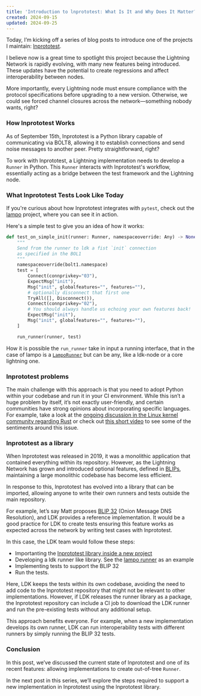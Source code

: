 ```yaml
---
title: 'Introduction to lnprototest: What Is It and Why Does It Matter?'
created: 2024-09-15
updated: 2024-09-25
---
```


Today, I’m kicking off a series of blog posts to introduce one of the projects I maintain: [lnprototest](https://github.com/rustyrussell/lnprototest).

I believe now is a great time to spotlight this project because the Lightning Network is rapidly evolving, with many new features being introduced. These updates have the potential to create regressions and affect interoperability between nodes.

More importantly, every Lightning node must ensure compliance with the protocol specifications before upgrading to a new version. Otherwise, we could see forced channel closures across the network—something nobody wants, right?

### How lnprototest Works

As of September 15th, lnprototest is a Python library capable of communicating via BOLT8, allowing it to establish connections and send noise messages to another peer. Pretty straightforward, right?

To work with lnprototest, a Lightning implementation needs to develop a `Runner` in Python. This `Runner` interacts with lnprototest's workflow, essentially acting as a bridge between the test framework and the Lightning node.

### What lnprototest Tests Look Like Today

If you're curious about how lnprototest integrates with `pytest`, check out the [lampo](https://github.com/vincenzopalazzo/lampo.rs/tree/main/tests/lnprototest) project, where you can see it in action.

Here's a simple test to give you an idea of how it works:

```python
def test_on_simple_init(runner: Runner, namespaceoverride: Any) -> None:
    """
    Send from the runner to ldk a fist `init` connection
    as specified in the BOL1
    """
    namespaceoverride(bolt1.namespace)
    test = [
        Connect(connprivkey="03"),
        ExpectMsg("init"),
        Msg("init", globalfeatures="", features=""),
        # optionally disconnect that first one
        TryAll([], Disconnect()),
        Connect(connprivkey="02"),
        # You should always handle us echoing your own features back!
        ExpectMsg("init"),
        Msg("init", globalfeatures="", features=""),
    ]

    run_runner(runner, test)
```

How it is possible the `run_runner` take in input a running interface, that in the case of lampo is a [`LampoRunner`](https://github.com/vincenzopalazzo/lampo.rs/blob/main/tests/lnprototest/lampo_lnprototest/runner.py) but can be any, like a ldk-node or a core lightning one.


### lnprototest problems

The main challenge with this approach is that you need to adopt Python within your codebase and run it in your CI environment. While this isn’t a huge problem by itself, it’s not exactly user-friendly, and certain communities have strong opinions about incorporating specific languages. For example, take a look at the [ongoing discussion in the Linux kernel community regarding Rust](https://www.phoronix.com/news/Rust-Linux-Maintainer-Step-Down) or check out [this short video](https://youtu.be/WiPp9YEBV0Q?t=1529) to see some of the sentiments around this issue.

### lnprototest as a library

When lnprototest was released in 2019, it was a monolithic application that contained everything within its repository. However, as the Lightning Network has grown and introduced optional features, defined in [BLIPs](https://github.com/lightning/blips), maintaining a large monolithic codebase has become less efficient.

In response to this, lnprototest has evolved into a library that can be imported, allowing anyone to write their own runners and tests outside the main repository.

For example, let’s say Matt proposes [BLIP 32](https://github.com/lightning/blips/blob/master/blip-0032.md) (Onion Message DNS Resolution), and LDK provides a reference implementation. It would be a good practice for LDK to create tests ensuring this feature works as expected across the network by writing test cases with lnprototest.

In this case, the LDK team would follow these steps:

- Importanting the [lnprototest library inside a new project](https://pypi.org/project/lnprototest/)
- Developing a ldk runner like library. See the [lampo runner](https://pypi.org/project/lampo-lnprototest/) as an example
- Implementing tests to support the BLIP 32
- Run the tests.

Here, LDK keeps the tests within its own codebase, avoiding the need to add code to the lnprototest repository that might not be relevant to other implementations. However, if LDK releases the runner library as a package, the lnprototest repository can include a CI job to download the LDK runner and run the pre-existing tests without any additional setup.

This approach benefits everyone. For example, when a new implementation develops its own runner, LDK can run interoperability tests with different runners by simply running the BLIP 32 tests.

### Conclusion

In this post, we’ve discussed the current state of lnprototest and one of its recent features: allowing implementations to create out-of-tree `Runner`.

In the next post in this series, we’ll explore the steps required to support a new implementation in lnprototest using the lnprototest library.